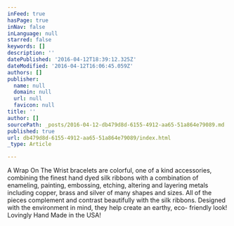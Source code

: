 ```yaml
---
inFeed: true
hasPage: true
inNav: false
inLanguage: null
starred: false
keywords: []
description: ''
datePublished: '2016-04-12T18:39:12.325Z'
dateModified: '2016-04-12T16:06:45.059Z'
authors: []
publisher:
  name: null
  domain: null
  url: null
  favicon: null
title: ''
author: []
sourcePath: _posts/2016-04-12-db479d8d-6155-4912-aa65-51a864e79089.md
published: true
url: db479d8d-6155-4912-aa65-51a864e79089/index.html
_type: Article

---
```

A Wrap On The Wrist bracelets are colorful, one of a kind accessories, combining the finest hand dyed silk ribbons with a combination of enameling, painting, embossing, etching, altering and layering metals including copper, brass and silver of many shapes and sizes.
All of the pieces complement and contrast beautifully with the silk ribbons.
Designed with the environment in mind, they help create an earthy, eco- friendly look!
Lovingly Hand Made in the USA!